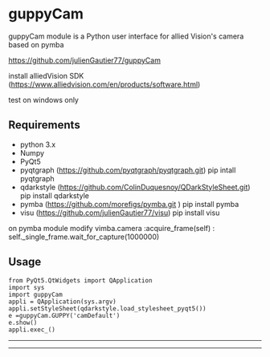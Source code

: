 # guppyCam
guppyCam  module is a Python user interface for allied Vision's camera based on pymba

https://github.com/julienGautier77/guppyCam

install alliedVision SDK (https://www.alliedvision.com/en/products/software.html)

test on windows only

## Requirements
*   python 3.x
*   Numpy
*   PyQt5
*   pyqtgraph (https://github.com/pyqtgraph/pyqtgraph.git) 
    pip intall pyqtgraph
*   qdarkstyle (https://github.com/ColinDuquesnoy/QDarkStyleSheet.git)
    pip install qdarkstyle
*   pymba (https://github.com/morefigs/pymba.git )
    pip install pymba
*   visu (https://github.com/julienGautier77/visu)
    pip install visu
    
on pymba module modify vimba.camera :acquire_frame(self) : self._single_frame.wait_for_capture(1000000)


## Usage


    from PyQt5.QtWidgets import QApplication
    import sys
    import guppyCam
    appli = QApplication(sys.argv)   
    appli.setStyleSheet(qdarkstyle.load_stylesheet_pyqt5())
    e =guppyCam.GUPPY('camDefault')  
    e.show()
    appli.exec_() 

-----------------------------------------
-----------------------------------------
